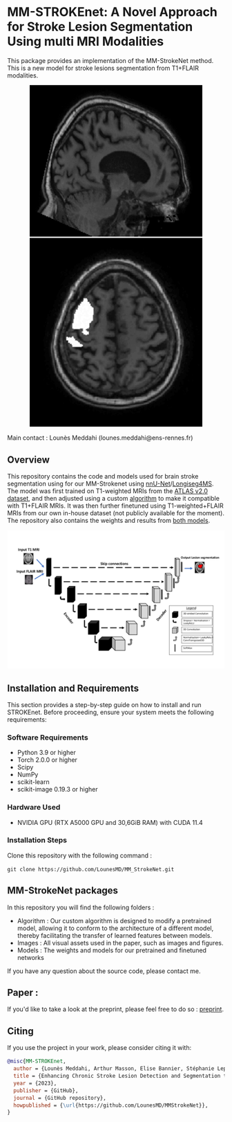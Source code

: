 # MM-STROKEnet: A Novel Approach for Stroke Lesion Segmentation Using multi MRI Modalities
This package provides an implementation of the MM-StrokeNet method. This is a new model for stroke lesions segmentation from T1+FLAIR modalities.

<p align=center>
  <img src="./Images/Gif-Seg2.gif" width="400" height="350">
  <img src="./Images/Gif-Seg.gif" width="400">
</p>
Main contact : Lounès Meddahi (lounes.meddahi@ens-rennes.fr)


## Overview
This repository contains the code and models used for brain stroke segmentation using for our MM-Strokenet using [nnU-Net](https://github.com/MIC-DKFZ/nnUNet)/[Longiseg4MS](https://gitlab.inria.fr/amasson/longiseg4ms). The model was first trained on T1-weighted MRIs from the [ATLAS v2.0 dataset](https://fcon_1000.projects.nitrc.org/indi/retro/atlas.html), and then adjusted using a custom [algorithm](./Algorithm/finetune_Script.py) to make it compatible with T1+FLAIR MRIs. It was then further finetuned using T1-weighted+FLAIR MRIs from our own in-house dataset (not publicly available for the moment). The repository also contains the weights and results from [both models](./Models/).

<p align=center>
  <img src="./Images/ImageGit.svg" width="700" title="Model_v1 trained on ATLAS T1-weighted MRIs">
</p>

## Installation and Requirements

This section provides a step-by-step guide on how to install and run STROKEnet. Before proceeding, ensure your system meets the following requirements:

### Software Requirements
- Python 3.9 or higher
- Torch 2.0.0 or higher
- Scipy
- NumPy
- scikit-learn
- scikit-image 0.19.3 or higher

### Hardware Used
- NVIDIA GPU (RTX A5000 GPU and 30,6GiB RAM) with CUDA 11.4

### Installation Steps
Clone this repository with the following command :

```git clone https://github.com/LounesMD/MM_StrokeNet.git```

## MM-StrokeNet packages
In this repository you will find the following folders :
* Algorithm : Our custom algorithm is designed to modify a pretrained model, allowing it to conform to the architecture of a different model, thereby facilitating the transfer of learned features between models.
* Images : All visual assets used in the paper, such as images and figures.
* Models : The weights and models for our pretrained and finetuned networks

If you have any question about the source code, please contact me.

## Paper :
If you'd like to take a look at the preprint, please feel free to do so : [preprint](https://github.com/LounesMD/MMStrokeNet/blob/main/Preprint_MMStrokeNet.pdf).

## Citing 
If you use the project in your work, please consider citing it with:

```bibtex
@misc{MM-STROKEnet,
  author = {Lounès Meddahi, Arthur Masson, Elise Bannier, Stéphanie Leplaideur, Francesca Galassi},
  title = {Enhancing Chronic Stroke Lesion Detection and Segmentation through nnU-net and Multi-Modal MRI Analysis},
  year = {2023},
  publisher = {GitHub},
  journal = {GitHub repository},
  howpublished = {\url{https://github.com/LounesMD/MMStrokeNet}},
}
```
